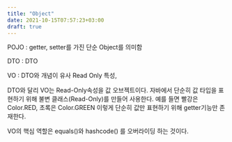 ```yaml
---
title: "Object"
date: 2021-10-15T07:57:23+03:00
draft: true
---
```


POJO : getter, setter를 가진 단순 Object를 의미함

DTO  : DTO

VO : DTO와 개념이 유사 Read Only 특성,

DTO와 달리 VO는 Read-Only속성을 값 오브젝트이다.
자바에서 단순히 값 타입을 표현하기 위해 불변 클래스(Read-Only)를 만들어 사용한다.
예를 들면 빨강은 Color.RED, 초록은 Color.GREEN 이렇게 단순히 값만 표현하기 위해 getter기능만 존재한다.

VO의 핵심 역할은 equals()와 hashcode() 를 오버라이딩 하는 것이다.
